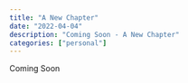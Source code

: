 ```yaml
---
title: "A New Chapter"
date: "2022-04-04"
description: "Coming Soon - A New Chapter"
categories: ["personal"]
---
```


Coming Soon